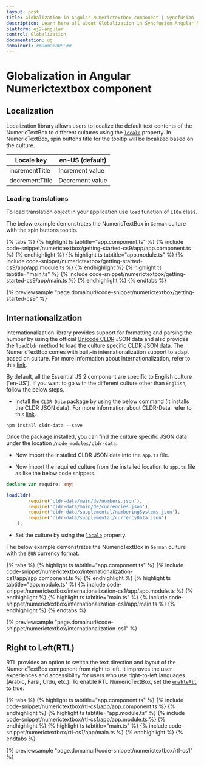 ```yaml
---
layout: post
title: Globalization in Angular Numerictextbox component | Syncfusion
description: Learn here all about Globalization in Syncfusion Angular Numerictextbox component of Syncfusion Essential JS 2 and more.
platform: ej2-angular
control: Globalization 
documentation: ug
domainurl: ##DomainURL##
---
```


# Globalization in Angular Numerictextbox component

## Localization

Localization library allows users to localize the default text contents of the NumericTextBox to different cultures using the [`locale`](https://ej2.syncfusion.com/angular/documentation/api/numerictextbox#locale) property.
In NumericTextBox, spin buttons title for the tooltip will be localized based on the culture.

| Locale key | en-US (default)  |
|------|------|
| incrementTitle |  Increment value |
| decrementTitle |  Decrement value |

### Loading translations

To load translation object in your application use `load` function of `L10n` class.

The below example demonstrates the NumericTextBox in `German` culture with the spin buttons tooltip.

{% tabs %}
{% highlight ts tabtitle="app.component.ts" %}
{% include code-snippet/numerictextbox/getting-started-cs9/app/app.component.ts %}
{% endhighlight %}
{% highlight ts tabtitle="app.module.ts" %}
{% include code-snippet/numerictextbox/getting-started-cs9/app/app.module.ts %}
{% endhighlight %}
{% highlight ts tabtitle="main.ts" %}
{% include code-snippet/numerictextbox/getting-started-cs9/app/main.ts %}
{% endhighlight %}
{% endtabs %}
  
{% previewsample "page.domainurl/code-snippet/numerictextbox/getting-started-cs9" %}

## Internationalization

Internationalization library provides support for formatting and parsing the number by using the official [Unicode CLDR](http://cldr.unicode.org/) JSON data and also provides the `loadCldr` method to load the culture specific CLDR JSON data. The NumericTextBox comes with built-in internationalization support to adapt based on culture. For more information about internationalization, refer to this [link](../common/internationalization/).

By default, all the Essential JS 2  component are specific to English culture ('en-US').
If you want to go with the different culture other than `English`, follow the below steps.

* Install the `CLDR-Data` package by using the below command (it installs the CLDR JSON data). For more information about CLDR-Data, refer to this [link](https://cldr.unicode.org/index/cldr-spec/cldr-json-bindings).

```
npm install cldr-data --save
```

Once the package installed, you can find the culture specific JSON data under the location `/node_modules/cldr-data`.

* Now import the installed CLDR JSON data into the `app.ts` file.

* Now import the required culture from the installed location to `app.ts` file as like the below code snippets.

```typescript
declare var require: any;

loadCldr(
        require('cldr-data/main/de/numbers.json'),
        require('cldr-data/main/de/currencies.json'),
        require('cldr-data/supplemental/numberingSystems.json'),
        require('cldr-data/supplemental/currencyData.json')
    );
```

* Set the culture by using the [`locale`](https://ej2.syncfusion.com/angular/documentation/api/numerictextbox#locale) property.

The below example demonstrates the NumericTextBox in `German` culture with the `EUR` currency format.

{% tabs %}
{% highlight ts tabtitle="app.component.ts" %}
{% include code-snippet/numerictextbox/internationalization-cs1/app/app.component.ts %}
{% endhighlight %}
{% highlight ts tabtitle="app.module.ts" %}
{% include code-snippet/numerictextbox/internationalization-cs1/app/app.module.ts %}
{% endhighlight %}
{% highlight ts tabtitle="main.ts" %}
{% include code-snippet/numerictextbox/internationalization-cs1/app/main.ts %}
{% endhighlight %}
{% endtabs %}
  
{% previewsample "page.domainurl/code-snippet/numerictextbox/internationalization-cs1" %}

## Right to Left(RTL)

RTL provides an option to switch the text direction and layout of the NumericTextBox component from right to left. It improves the user experiences and accessibility for users who use right-to-left languages (Arabic, Farsi, Urdu, etc.). To enable RTL NumericTextBox, set the [`enableRtl`](https://ej2.syncfusion.com/angular/documentation/api/numerictextbox#enablertl) to true.

{% tabs %}
{% highlight ts tabtitle="app.component.ts" %}
{% include code-snippet/numerictextbox/rtl-cs1/app/app.component.ts %}
{% endhighlight %}
{% highlight ts tabtitle="app.module.ts" %}
{% include code-snippet/numerictextbox/rtl-cs1/app/app.module.ts %}
{% endhighlight %}
{% highlight ts tabtitle="main.ts" %}
{% include code-snippet/numerictextbox/rtl-cs1/app/main.ts %}
{% endhighlight %}
{% endtabs %}
  
{% previewsample "page.domainurl/code-snippet/numerictextbox/rtl-cs1" %}
